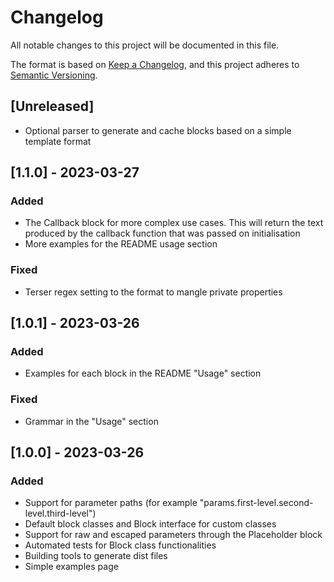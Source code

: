 # Changelog

All notable changes to this project will be documented in this file.

The format is based on [Keep a Changelog](https://keepachangelog.com/en/1.0.0/),
and this project adheres to [Semantic Versioning](https://semver.org/spec/v2.0.0.html).

## [Unreleased]

- Optional parser to generate and cache blocks based on a simple template format 

## [1.1.0] - 2023-03-27

### Added

- The Callback block for more complex use cases. This will return the text produced by the callback function that was passed on initialisation
- More examples for the README usage section

### Fixed

- Terser regex setting to the format to mangle private properties

## [1.0.1] - 2023-03-26

### Added

- Examples for each block in the README "Usage" section

### Fixed

- Grammar in the "Usage" section

## [1.0.0] - 2023-03-26

### Added

- Support for parameter paths (for example "params.first-level.second-level.third-level")
- Default block classes and Block interface for custom classes
- Support for raw and escaped parameters through the Placeholder block
- Automated tests for Block class functionalities
- Building tools to generate dist files
- Simple examples page